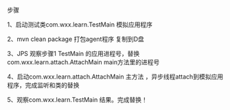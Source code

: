 步骤

1、启动测试类com.wxx.learn.TestMain  模拟应用程序

2、mvn clean package 打包agent程序 复制到D盘

3、JPS 观察步骤1 TestMain 的应用进程号，替换com.wxx.learn.attach.AttachMain main方法里的进程号

4、启动com.wxx.learn.attach.AttachMain 主方法 ，异步线程attach到模拟应用程序，完成监听和类的替换

5、观察com.wxx.learn.TestMain 结果。完成替换！